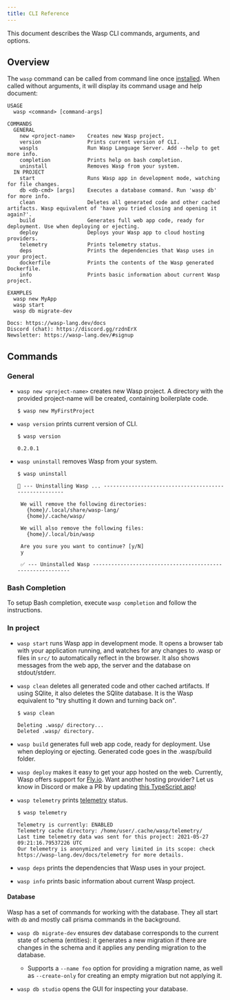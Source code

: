 ```yaml
---
title: CLI Reference
---
```

This document describes the Wasp CLI commands, arguments, and options.

## Overview

The `wasp` command can be called from command line once [installed](https://wasp-lang.dev/docs/#2-installation).
When called without arguments, it will display its command usage and help document:

```
USAGE
  wasp <command> [command-args]

COMMANDS
  GENERAL
    new <project-name>    Creates new Wasp project.
    version               Prints current version of CLI.
    waspls                Run Wasp Language Server. Add --help to get more info.
    completion            Prints help on bash completion.
    uninstall             Removes Wasp from your system.
  IN PROJECT
    start                 Runs Wasp app in development mode, watching for file changes.
    db <db-cmd> [args]    Executes a database command. Run 'wasp db' for more info.
    clean                 Deletes all generated code and other cached artifacts. Wasp equivalent of 'have you tried closing and opening it again?'.
    build                 Generates full web app code, ready for deployment. Use when deploying or ejecting.
    deploy                Deploys your Wasp app to cloud hosting providers.
    telemetry             Prints telemetry status.
    deps                  Prints the dependencies that Wasp uses in your project.
    dockerfile            Prints the contents of the Wasp generated Dockerfile.
    info                  Prints basic information about current Wasp project.

EXAMPLES
  wasp new MyApp
  wasp start
  wasp db migrate-dev

Docs: https://wasp-lang.dev/docs
Discord (chat): https://discord.gg/rzdnErX
Newsletter: https://wasp-lang.dev/#signup
```

## Commands
### General
 - `wasp new <project-name>` creates new Wasp project. A directory with the provided project-name will be created, containing boilerplate code.

   ```
   $ wasp new MyFirstProject
   ```
 - `wasp version` prints current version of CLI.

   ```
   $ wasp version

   0.2.0.1
   ```
 - `wasp uninstall` removes Wasp from your system.

   ```
   $ wasp uninstall

   🐝 --- Uninstalling Wasp ... ------------------------------------------------------

    We will remove the following directories:
      {home}/.local/share/wasp-lang/
      {home}/.cache/wasp/

    We will also remove the following files:
      {home}/.local/bin/wasp

    Are you sure you want to continue? [y/N]
    y

    ✅ --- Uninstalled Wasp -----------------------------------------------------------
   ```

### Bash Completion

To setup Bash completion, execute `wasp completion` and follow the instructions.

### In project
 - `wasp start` runs Wasp app in development mode. It opens a browser tab with your application running, and watches for any changes to .wasp or files in `src/` to automatically reflect in the browser. It also shows messages from the web app, the server and the database on stdout/stderr.

 - `wasp clean` deletes all generated code and other cached artifacts. If using SQlite, it also deletes the SQlite database. It is the Wasp equivalent to "try shutting it down and turning back on".

   ```
   $ wasp clean

   Deleting .wasp/ directory...
   Deleted .wasp/ directory.
   ```

 - `wasp build` generates full web app code, ready for deployment. Use when deploying or ejecting. Generated code goes in the .wasp/build folder.

 - `wasp deploy` makes it easy to get your app hosted on the web. Currently, Wasp offers support for [Fly.io](https://fly.io). Want another hosting provider? Let us know in Discord or make a PR by updating [this TypeScript app](https://github.com/wasp-lang/wasp/tree/main/waspc/packages/deploy)!

 - `wasp telemetry` prints [telemetry](https://wasp-lang.dev/docs/telemetry) status.

   ```
   $ wasp telemetry

   Telemetry is currently: ENABLED
   Telemetry cache directory: /home/user/.cache/wasp/telemetry/
   Last time telemetry data was sent for this project: 2021-05-27 09:21:16.79537226 UTC
   Our telemetry is anonymized and very limited in its scope: check https://wasp-lang.dev/docs/telemetry for more details.

   ```
 - `wasp deps` prints the dependencies that Wasp uses in your project.
 - `wasp info` prints basic information about current Wasp project.


#### Database
Wasp has a set of commands for working with the database. They all start with `db` and mostly call prisma commands in the background.

 - `wasp db migrate-dev` ensures dev database corresponds to the current state of schema (entities): it generates a new migration if there are changes in the schema and it applies any pending migration to the database.
   - Supports a `--name foo` option for providing a migration name, as well as `--create-only` for creating an empty migration but not applying it.

 - `wasp db studio` opens the GUI for inspecting your database.
